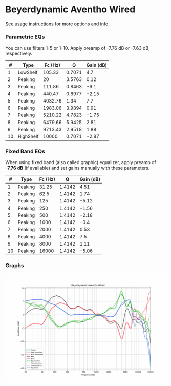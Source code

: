 # Beyerdynamic Aventho Wired
See [usage instructions](https://github.com/jaakkopasanen/AutoEq#usage) for more options and info.

### Parametric EQs
You can use filters 1-5 or 1-10. Apply preamp of -7.76 dB or -7.63 dB, respectively.

|   # | Type      |   Fc (Hz) |      Q |   Gain (dB) |
|-----|-----------|-----------|--------|-------------|
|   1 | LowShelf  |    105.33 | 0.7071 |        4.7  |
|   2 | Peaking   |     20    | 3.5763 |        0.12 |
|   3 | Peaking   |    111.86 | 0.8463 |       -6.1  |
|   4 | Peaking   |    440.47 | 0.8977 |       -2.15 |
|   5 | Peaking   |   4032.76 | 1.34   |        7.7  |
|   6 | Peaking   |   1983.06 | 3.9894 |        0.91 |
|   7 | Peaking   |   5210.22 | 4.7823 |       -1.75 |
|   8 | Peaking   |   6479.66 | 5.9425 |        2.81 |
|   9 | Peaking   |   9713.43 | 2.9518 |        1.88 |
|  10 | HighShelf |  10000    | 0.7071 |       -2.87 |

### Fixed Band EQs
When using fixed band (also called graphic) equalizer, apply preamp of **-7.76 dB** (if available) and set gains manually with these parameters.

|   # | Type    |   Fc (Hz) |      Q |   Gain (dB) |
|-----|---------|-----------|--------|-------------|
|   1 | Peaking |     31.25 | 1.4142 |        4.51 |
|   2 | Peaking |     62.5  | 1.4142 |        1.74 |
|   3 | Peaking |    125    | 1.4142 |       -5.12 |
|   4 | Peaking |    250    | 1.4142 |       -1.56 |
|   5 | Peaking |    500    | 1.4142 |       -2.18 |
|   6 | Peaking |   1000    | 1.4142 |       -0.4  |
|   7 | Peaking |   2000    | 1.4142 |        0.53 |
|   8 | Peaking |   4000    | 1.4142 |        7.5  |
|   9 | Peaking |   8000    | 1.4142 |        1.11 |
|  10 | Peaking |  16000    | 1.4142 |       -5.06 |

### Graphs
![](./Beyerdynamic%20Aventho%20Wired.png)
